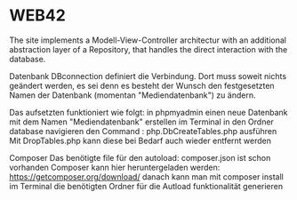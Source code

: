 # WEB42
The site implements a Modell-View-Controller architectur with an additional abstraction layer of a Repository, 
that handles the direct interaction with the database. 

Datenbank
DBconnection definiert die Verbindung. Dort muss soweit nichts geändert werden, es sei denn es besteht der Wunsch den festgesetzten
Namen der Datenbank (momentan "Mediendatenbank") zu ändern. 

Das aufsetzten funktioniert wie folgt:
in phpmyadmin einen neue Datenbank mit dem Namen "Mediendatenbank" erstellen
im Terminal in den Ordner database navigieren
den Command : php.DbCreateTables.php ausführen
Mit DropTables.php kann diese bei Bedarf auch wieder entfernt werden

Composer
Das benötigte file für den autoload: composer.json ist schon vorhanden
Composer kann hier heruntergeladen werden: https://getcomposer.org/download/
danach kann man mit composer install im Terminal die benötigten Ordner für die Autload funktionalität generieren
